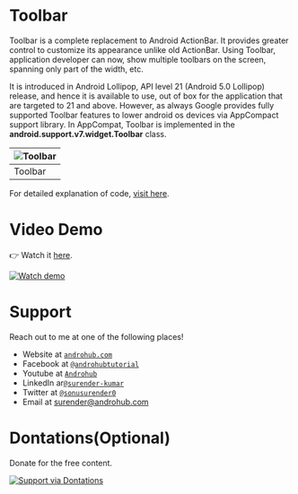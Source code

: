 # Toolbar
Toolbar is a complete replacement to Android ActionBar. It provides greater control to customize its appearance unlike old ActionBar. Using Toolbar, application developer can now, show multiple toolbars on the screen, spanning only part of the width, etc.

It is introduced in Android Lollipop, API level 21 (Android 5.0 Lollipop) release, and hence it is available to use, out of box for the application that are targeted to 21 and above. However, as always Google provides fully supported Toolbar features to lower android os devices via AppCompact support library. In AppCompat, Toolbar is implemented in the **android.support.v7.widget.Toolbar** class.

![Toolbar](https://i0.wp.com/androhub.com/wp-content/uploads/2015/06/material_designing.png?resize=602%2C279) | 
---|
Toolbar |

For detailed explanation of code, [visit here](http://www.androhub.com/android-toolbar/).

# Video Demo
👉 Watch it <a href="https://youtu.be/NlDEP6tO4G4">here</a>.
<br>

[![Watch demo](http://i3.ytimg.com/vi/NlDEP6tO4G4/hqdefault.jpg)](https://youtu.be/NlDEP6tO4G4)

# Support
Reach out to me at one of the following places!

- Website at <a href="http://www.androhub.com/" target="_blank">`androhub.com`</a>
- Facebook at <a href="https://www.facebook.com/androhubtutorial/" target="_blank">`@androhubtutorial`</a>
- Youtube at <a href="https://www.youtube.com/channel/UCHJh3E9mtRzbM3WVVl9glJg" target="_blank">`Androhub`</a>
- LinkedIn ar<a href="https://www.linkedin.com/in/surender-kumar-681472a8?originalSubdomain=in" target="_blank">`@surender-kumar`</a>
- Twitter at <a href="https://twitter.com/sonusurender0/" target="_blank">`@sonusurender0`</a>
- Email at surender@androhub.com

# Dontations(Optional)
Donate for the free content.
<br>

[![Support via Dontations](https://www.paypalobjects.com/en_GB/i/btn/btn_donateCC_LG.gif)](https://www.paypal.com/cgi-bin/webscr?cmd=_donations&business=sonu.surendra0%40gmail.com&currency_code=USD&source=url)
